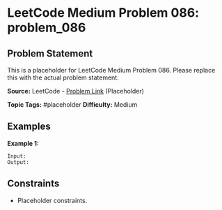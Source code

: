 # LeetCode Medium Problem 086: problem_086

## Problem Statement

This is a placeholder for LeetCode Medium Problem 086.
Please replace this with the actual problem statement.

**Source:** LeetCode - [Problem Link](https://leetcode.com/problems/problem-086/) (Placeholder)

**Topic Tags:** #placeholder
**Difficulty:** Medium

## Examples

**Example 1:**

```
Input:
Output:
```

## Constraints

- Placeholder constraints.
